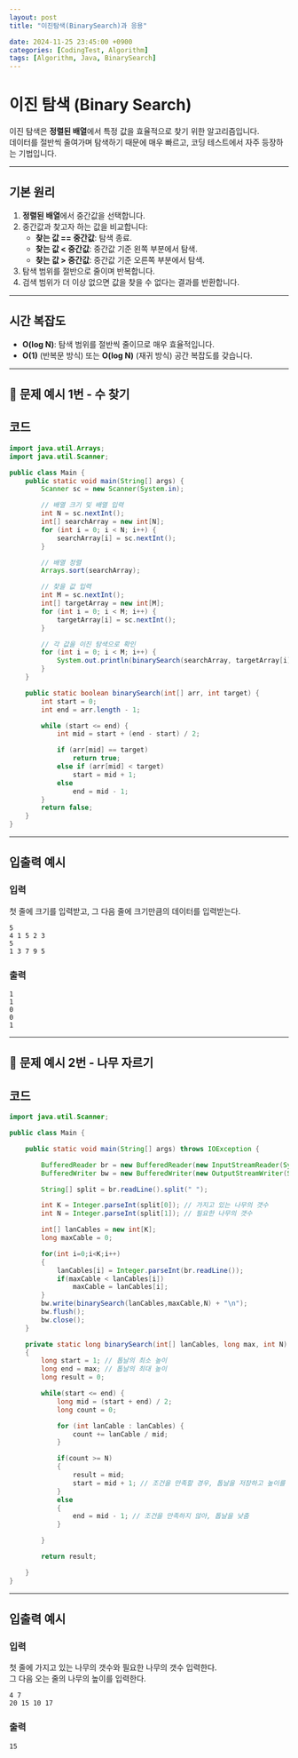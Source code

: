 ```yaml
---
layout: post
title: "이진탐색(BinarySearch)과 응용"

date: 2024-11-25 23:45:00 +0900
categories: [CodingTest, Algorithm]
tags: [Algorithm, Java, BinarySearch]
---
```


# 이진 탐색 (Binary Search)

이진 탐색은 **정렬된 배열**에서 특정 값을 효율적으로 찾기 위한 알고리즘입니다.<br> 
데이터를 절반씩 줄여가며 탐색하기 때문에 매우 빠르고, 코딩 테스트에서 자주 등장하는 기법입니다.

---

## 기본 원리

1. **정렬된 배열**에서 중간값을 선택합니다.
2. 중간값과 찾고자 하는 값을 비교합니다:
   - **찾는 값 == 중간값**: 탐색 종료.
   - **찾는 값 < 중간값**: 중간값 기준 왼쪽 부분에서 탐색.
   - **찾는 값 > 중간값**: 중간값 기준 오른쪽 부분에서 탐색.
3. 탐색 범위를 절반으로 줄이며 반복합니다.
4. 검색 범위가 더 이상 없으면 값을 찾을 수 없다는 결과를 반환합니다.

---

## 시간 복잡도

- **O(log N)**: 탐색 범위를 절반씩 줄이므로 매우 효율적입니다.
- **O(1)** (반복문 방식) 또는 **O(log N)** (재귀 방식) 공간 복잡도를 갖습니다.

---
## 📌 문제 예시 1번 - 수 찾기

## 코드
```java
import java.util.Arrays;
import java.util.Scanner;

public class Main {
    public static void main(String[] args) {
        Scanner sc = new Scanner(System.in);

        // 배열 크기 및 배열 입력
        int N = sc.nextInt();
        int[] searchArray = new int[N];
        for (int i = 0; i < N; i++) {
            searchArray[i] = sc.nextInt();
        }

        // 배열 정렬
        Arrays.sort(searchArray);

        // 찾을 값 입력
        int M = sc.nextInt();
        int[] targetArray = new int[M];
        for (int i = 0; i < M; i++) {
            targetArray[i] = sc.nextInt();
        }

        // 각 값을 이진 탐색으로 확인
        for (int i = 0; i < M; i++) {
            System.out.println(binarySearch(searchArray, targetArray[i]) ? "1" : "0");
        }
    }

    public static boolean binarySearch(int[] arr, int target) {
        int start = 0;
        int end = arr.length - 1;

        while (start <= end) {
            int mid = start + (end - start) / 2;

            if (arr[mid] == target)
                return true;
            else if (arr[mid] < target)
                start = mid + 1;
            else
                end = mid - 1;
        }
        return false;
    }
}
```
---
## 입출력 예시

### 입력
첫 줄에 크기를 입력받고,
그 다음 줄에 크기만큼의 데이터를 입력받는다.
```plaintext
5
4 1 5 2 3
5
1 3 7 9 5
```

### 출력
```plaintext
1
1
0
0
1
```
---
## 📌 문제 예시 2번 - 나무 자르기
## 코드
```java
import java.util.Scanner;

public class Main {

    public static void main(String[] args) throws IOException {

        BufferedReader br = new BufferedReader(new InputStreamReader(System.in));
        BufferedWriter bw = new BufferedWriter(new OutputStreamWriter(System.out));

        String[] split = br.readLine().split(" ");

        int K = Integer.parseInt(split[0]); // 가지고 있는 나무의 갯수
        int N = Integer.parseInt(split[1]); // 필요한 나무의 갯수

        int[] lanCables = new int[K];
        long maxCable = 0;

        for(int i=0;i<K;i++)
        {
            lanCables[i] = Integer.parseInt(br.readLine());
            if(maxCable < lanCables[i])
                maxCable = lanCables[i];
        }
        bw.write(binarySearch(lanCables,maxCable,N) + "\n");
        bw.flush();
        bw.close();
    }

    private static long binarySearch(int[] lanCables, long max, int N)
    {
        long start = 1; // 톱날의 최소 높이
        long end = max; // 톱날의 최대 높이
        long result = 0;

        while(start <= end) {
            long mid = (start + end) / 2;
            long count = 0;

            for (int lanCable : lanCables) {
                count += lanCable / mid;
            }

            if(count >= N)
            {
                result = mid;
                start = mid + 1; // 조건을 만족할 경우, 톱날을 저장하고 높이를 올림
            }
            else
            {
                end = mid - 1; // 조건을 만족하지 않아, 톱날을 낮춤
            }

        }

        return result;

    }
}
```
---
## 입출력 예시

### 입력
첫 줄에 가지고 있는 나무의 갯수와 필요한 나무의 갯수 입력한다.<br>
그 다음 오는 줄의 나무의 높이를 입력한다.
```plaintext
4 7
20 15 10 17
```

### 출력
```plaintext
15
```